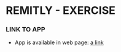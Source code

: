 # REMITLY - EXERCISE


### LINK TO APP ###
* App is available in web page:
[a link](https://tomaszsiedlecki.pl)
